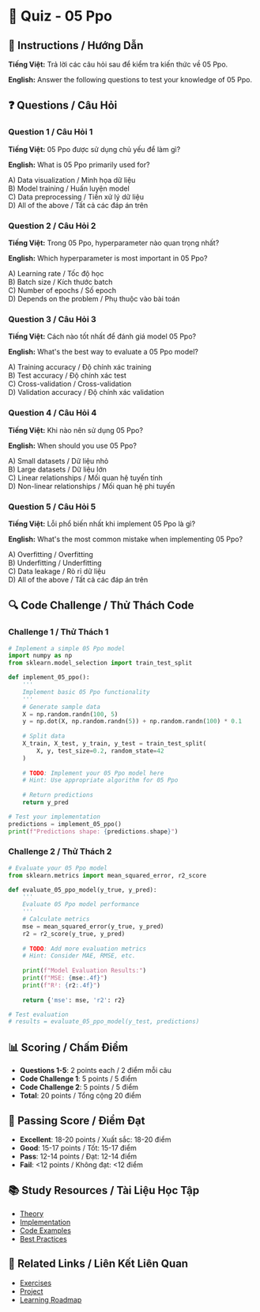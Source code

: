 # 🧠 Quiz - 05 Ppo

## 📝 Instructions / Hướng Dẫn

**Tiếng Việt:** Trả lời các câu hỏi sau để kiểm tra kiến thức về 05 Ppo.

**English:** Answer the following questions to test your knowledge of 05 Ppo.

## ❓ Questions / Câu Hỏi

### Question 1 / Câu Hỏi 1
**Tiếng Việt:** 05 Ppo được sử dụng chủ yếu để làm gì?

**English:** What is 05 Ppo primarily used for?

A) Data visualization / Minh họa dữ liệu  
B) Model training / Huấn luyện model  
C) Data preprocessing / Tiền xử lý dữ liệu  
D) All of the above / Tất cả các đáp án trên

### Question 2 / Câu Hỏi 2
**Tiếng Việt:** Trong 05 Ppo, hyperparameter nào quan trọng nhất?

**English:** Which hyperparameter is most important in 05 Ppo?

A) Learning rate / Tốc độ học  
B) Batch size / Kích thước batch  
C) Number of epochs / Số epoch  
D) Depends on the problem / Phụ thuộc vào bài toán

### Question 3 / Câu Hỏi 3
**Tiếng Việt:** Cách nào tốt nhất để đánh giá model 05 Ppo?

**English:** What's the best way to evaluate a 05 Ppo model?

A) Training accuracy / Độ chính xác training  
B) Test accuracy / Độ chính xác test  
C) Cross-validation / Cross-validation  
D) Validation accuracy / Độ chính xác validation

### Question 4 / Câu Hỏi 4
**Tiếng Việt:** Khi nào nên sử dụng 05 Ppo?

**English:** When should you use 05 Ppo?

A) Small datasets / Dữ liệu nhỏ  
B) Large datasets / Dữ liệu lớn  
C) Linear relationships / Mối quan hệ tuyến tính  
D) Non-linear relationships / Mối quan hệ phi tuyến

### Question 5 / Câu Hỏi 5
**Tiếng Việt:** Lỗi phổ biến nhất khi implement 05 Ppo là gì?

**English:** What's the most common mistake when implementing 05 Ppo?

A) Overfitting / Overfitting  
B) Underfitting / Underfitting  
C) Data leakage / Rò rỉ dữ liệu  
D) All of the above / Tất cả các đáp án trên

## 🔍 Code Challenge / Thử Thách Code

### Challenge 1 / Thử Thách 1
```python
# Implement a simple 05 Ppo model
import numpy as np
from sklearn.model_selection import train_test_split

def implement_05_ppo():
    '''
    Implement basic 05 Ppo functionality
    '''
    # Generate sample data
    X = np.random.randn(100, 5)
    y = np.dot(X, np.random.randn(5)) + np.random.randn(100) * 0.1
    
    # Split data
    X_train, X_test, y_train, y_test = train_test_split(
        X, y, test_size=0.2, random_state=42
    )
    
    # TODO: Implement your 05 Ppo model here
    # Hint: Use appropriate algorithm for 05 Ppo
    
    # Return predictions
    return y_pred

# Test your implementation
predictions = implement_05_ppo()
print(f"Predictions shape: {predictions.shape}")
```

### Challenge 2 / Thử Thách 2
```python
# Evaluate your 05 Ppo model
from sklearn.metrics import mean_squared_error, r2_score

def evaluate_05_ppo_model(y_true, y_pred):
    '''
    Evaluate 05 Ppo model performance
    '''
    # Calculate metrics
    mse = mean_squared_error(y_true, y_pred)
    r2 = r2_score(y_true, y_pred)
    
    # TODO: Add more evaluation metrics
    # Hint: Consider MAE, RMSE, etc.
    
    print(f"Model Evaluation Results:")
    print(f"MSE: {mse:.4f}")
    print(f"R²: {r2:.4f}")
    
    return {'mse': mse, 'r2': r2}

# Test evaluation
# results = evaluate_05_ppo_model(y_test, predictions)
```

## 📊 Scoring / Chấm Điểm

- **Questions 1-5**: 2 points each / 2 điểm mỗi câu
- **Code Challenge 1**: 5 points / 5 điểm
- **Code Challenge 2**: 5 points / 5 điểm
- **Total**: 20 points / Tổng cộng 20 điểm

## 🎯 Passing Score / Điểm Đạt

- **Excellent**: 18-20 points / Xuất sắc: 18-20 điểm
- **Good**: 15-17 points / Tốt: 15-17 điểm  
- **Pass**: 12-14 points / Đạt: 12-14 điểm
- **Fail**: <12 points / Không đạt: <12 điểm

## 📚 Study Resources / Tài Liệu Học Tập

- [Theory](./THEORY_05_ppo.md)
- [Implementation](./IMPLEMENTATION_05_ppo.md)
- [Code Examples](./CODE_EXAMPLES_05_ppo.md)
- [Best Practices](./BEST_PRACTICES_05_ppo.md)

## 🔗 Related Links / Liên Kết Liên Quan

- [Exercises](./EXERCISES_05_ppo.md)
- [Project](./PROJECT_05_ppo.md)
- [Learning Roadmap](./LEARNING_ROADMAP_05_ppo.md)
